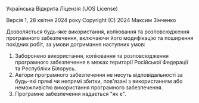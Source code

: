 Українська Відкрита Ліцензія (UOS License)

Версія 1, 28 квітня 2024 року
Copyright (C) 2024 Максим Зінченко

Дозволяється будь-яке використання, копіювання та розповсюдження програмного забезпечення, включаючи його модифікацію та поширення похідних робіт, за умови дотримання наступних умов:
1. Заборонено використання, копіювання та розповсюдження програмного забезпечення в межах території Російської Федерації та Республіки Білорусь.
2. Автори програмного забезпечення не несуть відповідальності за будь-які прямі чи непрямі збитки, пов'язані з використанням або неможливістю використання програмного забезпечення.
3. Програмне забезпечення надається "як є".
